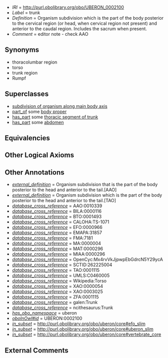  * *IRI* = http://purl.obolibrary.org/obo/UBERON_0002100
 * *Label* = trunk
 * *Definition* = Organism subdivision which is the part of the body posterior to the cervical region (or head, when cervical region not present) and anterior to the caudal region. Includes the sacrum when present.
 * *Comment* = editor note - check AAO

## Synonyms

 * thoracolumbar region
 * torso
 * trunk region
 * Rumpf

## Superclasses

 * [subdivision of organism along main body axis](../../UBERON/76/UBERON_0011676.md)
 * [part_of](../../BFO/50/BFO_0000050.md) some [body proper](../../UBERON/02/UBERON_0013702.md)
 * [has_part](../../BFO/51/BFO_0000051.md) some [thoracic segment of trunk](../../UBERON/15/UBERON_0000915.md)
 * [has_part](../../BFO/51/BFO_0000051.md) some [abdomen](../../UBERON/16/UBERON_0000916.md)

## Equivalencies


## Other Logical Axioms


## Other Annotations

 * *[external_definition](../../UBPROP/01/UBPROP_0000001.md)* = Organism subdivision that is the part of the body posterior to the head and anterior to the tail.[AAO]
 * *[external_definition](../../UBPROP/01/UBPROP_0000001.md)* = Organism subdivision which is the part of the body posterior to the head and anterior to the tail.[TAO]
 * *[database_cross_reference](../../ef/oboInOwl#hasDbXref.md)* = AAO:0010339
 * *[database_cross_reference](../../ef/oboInOwl#hasDbXref.md)* = BILA:0000116
 * *[database_cross_reference](../../ef/oboInOwl#hasDbXref.md)* = BTO:0001493
 * *[database_cross_reference](../../ef/oboInOwl#hasDbXref.md)* = CALOHA:TS-1071
 * *[database_cross_reference](../../ef/oboInOwl#hasDbXref.md)* = EFO:0000966
 * *[database_cross_reference](../../ef/oboInOwl#hasDbXref.md)* = EMAPA:31857
 * *[database_cross_reference](../../ef/oboInOwl#hasDbXref.md)* = FMA:7181
 * *[database_cross_reference](../../ef/oboInOwl#hasDbXref.md)* = MA:0000004
 * *[database_cross_reference](../../ef/oboInOwl#hasDbXref.md)* = MAT:0000296
 * *[database_cross_reference](../../ef/oboInOwl#hasDbXref.md)* = MIAA:0000296
 * *[database_cross_reference](../../ef/oboInOwl#hasDbXref.md)* = OpenCyc:Mx4rvVkJjpwpEbGdrcN5Y29ycA
 * *[database_cross_reference](../../ef/oboInOwl#hasDbXref.md)* = SCTID:262225004
 * *[database_cross_reference](../../ef/oboInOwl#hasDbXref.md)* = TAO:0001115
 * *[database_cross_reference](../../ef/oboInOwl#hasDbXref.md)* = UMLS:C0460005
 * *[database_cross_reference](../../ef/oboInOwl#hasDbXref.md)* = Wikipedia:Torso
 * *[database_cross_reference](../../ef/oboInOwl#hasDbXref.md)* = XAO:0000054
 * *[database_cross_reference](../../ef/oboInOwl#hasDbXref.md)* = XAO:0003025
 * *[database_cross_reference](../../ef/oboInOwl#hasDbXref.md)* = ZFA:0001115
 * *[database_cross_reference](../../ef/oboInOwl#hasDbXref.md)* = galen:Trunk
 * *[database_cross_reference](../../ef/oboInOwl#hasDbXref.md)* = ncithesaurus:Trunk
 * *[has_obo_namespace](../../ce/oboInOwl#hasOBONamespace.md)* = uberon
 * *[oboInOwl#id](../../id/oboInOwl#id.md)* = UBERON:0002100
 * *[in_subset](../../et/oboInOwl#inSubset.md)* = http://purl.obolibrary.org/obo/uberon/core#efo_slim
 * *[in_subset](../../et/oboInOwl#inSubset.md)* = http://purl.obolibrary.org/obo/uberon/core#uberon_slim
 * *[in_subset](../../et/oboInOwl#inSubset.md)* = http://purl.obolibrary.org/obo/uberon/core#vertebrate_core

## External Comments

